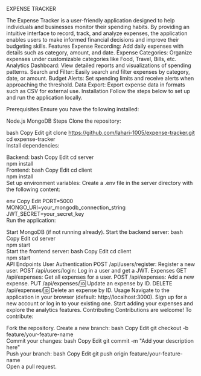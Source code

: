 EXPENSE TRACKER



The Expense Tracker is a user-friendly application designed to help individuals and businesses monitor their spending habits. By providing an intuitive interface to record, track, and analyze expenses, the application enables users to make informed financial decisions and improve their budgeting skills.
Features
Expense Recording: Add daily expenses with details such as category, amount, and date.
Expense Categories: Organize expenses under customizable categories like Food, Travel, Bills, etc.
Analytics Dashboard: View detailed reports and visualizations of spending patterns.
Search and Filter: Easily search and filter expenses by category, date, or amount.
Budget Alerts: Set spending limits and receive alerts when approaching the threshold.
Data Export: Export expense data in formats such as CSV for external use.
Installation
Follow the steps below to set up and run the application locally.

Prerequisites
Ensure you have the following installed:

Node.js
MongoDB
Steps
Clone the repository:

bash
Copy
Edit
git clone https://github.com/lahari-1005/expense-tracker.git  
cd expense-tracker  
Install dependencies:

Backend:
bash
Copy
Edit
cd server  
npm install  
Frontend:
bash
Copy
Edit
cd client  
npm install  
Set up environment variables:
Create a .env file in the server directory with the following content:

env
Copy
Edit
PORT=5000  
MONGO_URI=your_mongodb_connection_string  
JWT_SECRET=your_secret_key  
Run the application:

Start MongoDB (if not running already).
Start the backend server:
bash
Copy
Edit
cd server  
npm start  
Start the frontend server:
bash
Copy
Edit
cd client  
npm start  
API Endpoints
User Authentication
POST /api/users/register: Register a new user.
POST /api/users/login: Log in a user and get a JWT.
Expenses
GET /api/expenses: Get all expenses for a user.
POST /api/expenses: Add a new expense.
PUT /api/expenses/:id: Update an expense by ID.
DELETE /api/expenses/:id: Delete an expense by ID.
Usage
Navigate to the application in your browser (default: http://localhost:3000).
Sign up for a new account or log in to your existing one.
Start adding your expenses and explore the analytics features.
Contributing
Contributions are welcome! To contribute:

Fork the repository.
Create a new branch:
bash
Copy
Edit
git checkout -b feature/your-feature-name  
Commit your changes:
bash
Copy
Edit
git commit -m "Add your description here"  
Push your branch:
bash
Copy
Edit
git push origin feature/your-feature-name  
Open a pull request.




